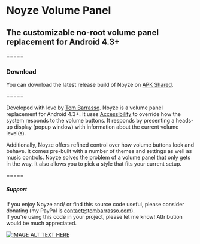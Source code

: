 # Noyze Volume Panel
## The customizable no-root volume panel replacement for Android 4.3+

=====

### Download

You can download the latest release build of Noyze on [APK Shared](http://apkshared.net/4gf).  

=====

Developed with love by [Tom Barrasso](http://barrasso.me). Noyze is a volume panel replacement for
Android 4.3+. It uses [Accessibility](https://developer.android.com/design/patterns/accessibility.html)
to override how the system responds to the volume buttons. It responds by presenting a
heads-up display (popup window) with information about the current volume level(s).  

Additionally, Noyze offers refined control over how volume buttons look and behave. It comes pre-built
with a number of themes and settings as well as music controls. Noyze solves the problem of a volume
panel that only gets in the way. It also allows you to pick a style that fits your current setup.

=====

##### Support

If you enjoy Noyze and/ or find this source code useful, please consider donating (my PayPal is contact@tombarrasso.com).  
If you're using this code in your project, please let me know! Attribution would be much appreciated.

[![IMAGE ALT TEXT HERE](http://img.youtube.com/vi/B_eZyYcv6Cs/0.jpg)](http://www.youtube.com/watch?v=B_eZyYcv6Cs)